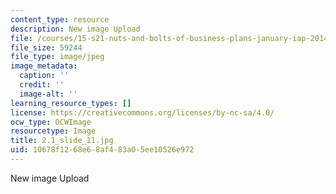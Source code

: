 ```yaml
---
content_type: resource
description: New image Upload
file: /courses/15-s21-nuts-and-bolts-of-business-plans-january-iap-2014/10678f1268e68af483a05ee10526e972_2.1_slide_11.jpg
file_size: 59244
file_type: image/jpeg
image_metadata:
  caption: ''
  credit: ''
  image-alt: ''
learning_resource_types: []
license: https://creativecommons.org/licenses/by-nc-sa/4.0/
ocw_type: OCWImage
resourcetype: Image
title: 2.1_slide_11.jpg
uid: 10678f12-68e6-8af4-83a0-5ee10526e972
---
```

New image Upload